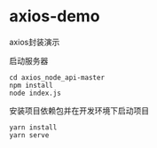 # axios-demo
axios封装演示

启动服务器


```
cd axios_node_api-master
npm install
node index.js
```

安装项目依赖包并在开发环境下启动项目

```
yarn install
yarn serve
```
